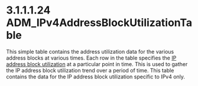<html dir="LTR" xmlns:mshelp="http://msdn.microsoft.com/mshelp" xmlns:ddue="http://ddue.schemas.microsoft.com/authoring/2003/5" xmlns:xlink="http://www.w3.org/1999/xlink" xmlns:tool="http://www.microsoft.com/tooltip">
 <body>
 <div id="header">
 <h1 class="heading">3.1.1.1.24 ADM_IPv4AddressBlockUtilizationTable</h1>
 </div>
 <div id="mainSection">
 <div id="mainBody">
 <div id="allHistory" class="saveHistory"></div>
 <div id="sectionSection0" class="section" name="collapseableSection">
 

<p>This simple table contains the address utilization data for
the various address blocks at various times. Each row in the table specifies
the <a href="21b4a631-8f28-420f-822f-c5f879d5046e.md#gt_0f2fa478-a30a-4826-a9e1-985139e9741a">IP address block
utilization</a> at a particular point in time. This is used to gather the IP
address block utilization trend over a period of time. This table contains the
data for the IP address block utilization specific to IPv4 only.</p>


 </div>
 </div>
 </div>
 </body>
</html>